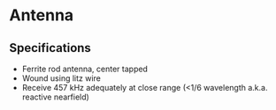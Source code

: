 # Antenna
## Specifications 
* Ferrite rod antenna, center tapped
* Wound using litz wire 
* Receive 457 kHz adequately at close range (<1/6 wavelength a.k.a. reactive nearfield)
